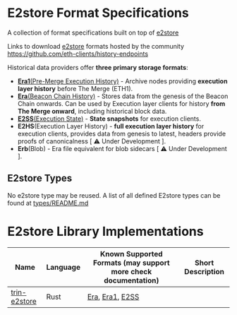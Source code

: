 # E2store Format Specifications
A collection of format specifications built on top of [e2store](https://github.com/status-im/nimbus-eth2/blob/613f4a9a50c9c4bd8568844eaffb3ac15d067e56/docs/e2store.md#era-files)

Links to download [e2store](https://github.com/status-im/nimbus-eth2/blob/613f4a9a50c9c4bd8568844eaffb3ac15d067e56/docs/e2store.md#era-files) formats hosted by the community https://github.com/eth-clients/history-endpoints


Historical data providers offer **three primary storage formats**:
- [**Era1**(Pre-Merge Execution History)](./formats/era1.md) - Archive nodes providing **execution layer history** before The Merge (ETH1).
- [**Era**(Beacon Chain History)](./formats/era.md) - Stores data from the genesis of the Beacon Chain onwards. Can be used by Execution layer clients for history **from The Merge onward**, including historical block data.
- [**E2SS**(Execution State)](./formats/e2ss.md) - **State snapshots** for execution clients.
- **E2HS**(Execution Layer History) - **full execution layer history** for execution clients, provides data from genesis to latest, headers provide proofs of canonicalness [ ⚠️ Under Development ].
- **Erb**(Blob) - Era file equivalent for blob sidecars [ ⚠️ Under Development ].

## E2store Types
No e2store type may be reused. A list of all defined E2store types can be found at [types/README.md](./types/README.md)

# E2store Library Implementations

| Name  |  Language | Known Supported Formats (may support more check documentation)  | Short Description  |
|---|---|---|---| 
| [trin-e2store](https://github.com/ethereum/trin/tree/master/crates/e2store)  | Rust | [Era](./formats/era.md), [Era1](./formats/era1.md), [E2SS](./formats/e2ss.md) |   | 